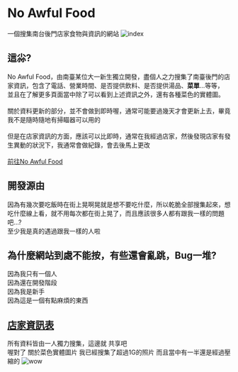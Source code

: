 # No Awful Food
一個搜集南台後門店家食物與資訊的網站
![index](http://4.bp.blogspot.com/-B9P8N6dwdRs/Wuw3Ja7sLhI/AAAAAAAAhjQ/i4AzEVNdZsMTc1YRP6sm4m7XZr2e2YoXwCK4BGAYYCw/s1600/screenshot-no-awful-food-byethost7-com-1525430021738.png)
## 這尛?
No Awful Food，由南臺某位大一新生獨立開發，盡個人之力搜集了南臺後門的店家資訊，包含了電話、營業時間、是否提供飲料、是否提供湯品、**菜單**...等等，
並且在了解更多頁面當中除了可以看到上述資訊之外，還有各種菜色的實體圖。<br><br>
關於資料更新的部分，並不會做到即時喔，通常可能要過幾天才會更新上去，畢竟我不是隨時隨地有掃瞄器可以用的<br><br>
但是在店家資訊的方面，應該可以比即時，通常在我經過店家，然後發現店家有發生異動的狀況下，我通常會做紀錄，會去後馬上更改
<br><br>
<a href="http://no-awful-food.byethost7.com/">前往No Awful Food</a>
## 開發源由
因為有幾次要吃飯時在街上晃啊晃就是想不要吃什麼，所以乾脆全部搜集起來，想吃什麼線上看，就不用每次都在街上晃了，而且應該很多人都有跟我一樣的問題吧...?<br>
至少我是真的遇過跟我一樣的人啦
## 為什麼網站到處不能按，有些還會亂跳，Bug一堆?
因為我只有一個人<br>
因為還在開發階段<br>
因為我是新手<br>
因為這是一個有點麻煩的東西
## <a href="https://docs.google.com/spreadsheets/d/e/2PACX-1vSOx2BefYbhgd3wlMx0LSigub2RJsAy1cbN5gxf2FiqRM8lzUDemOrIhjUHFeU9LSHPXIxz1lWWYCtN/pubhtml">店家資訊表</a>
所有資料皆由一人獨力搜集，這邊就 共享吧<br>
喔對了 關於菜色實體圖片 我已經搜集了超過1G的照片 而且當中有一半還是經過壓縮的
![wow](http://4.bp.blogspot.com/-xMjjwnsFaQQ/Wxnw0wfZtXI/AAAAAAAAjps/Pk2Y0X9LTIYQhunau4Vww_DEQU_m4vgRACK4BGAYYCw/s1600/%25E8%259E%25A2%25E5%25B9%2595%25E5%25BF%25AB%25E7%2585%25A7%2B2018-06-08%2B%25E4%25B8%258A%25E5%258D%258810.56.20.png)

